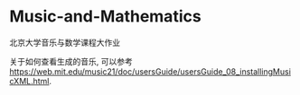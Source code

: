 # Music-and-Mathematics

北京大学音乐与数学课程大作业

关于如何查看生成的音乐, 可以参考 https://web.mit.edu/music21/doc/usersGuide/usersGuide_08_installingMusicXML.html.
